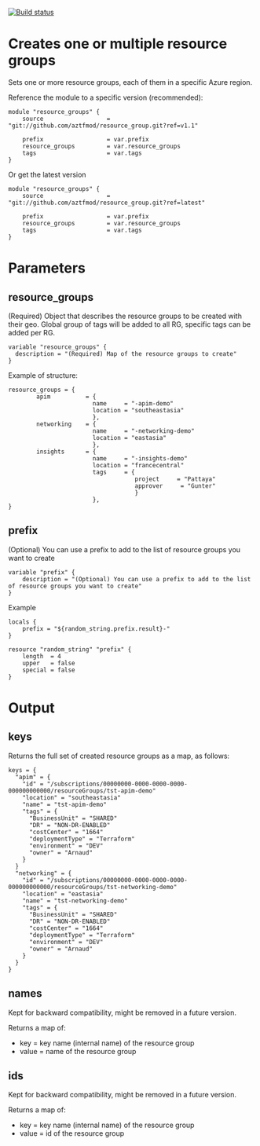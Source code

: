 [![Build status](https://dev.azure.com/azure-terraform/Blueprints/_apis/build/status/modules/resource_group)](https://dev.azure.com/azure-terraform/Blueprints/_build/latest?definitionId=5)
# Creates one or multiple resource groups
Sets one or more resource groups, each of them in a specific Azure region.

Reference the module to a specific version (recommended):
```hcl
module "resource_groups" {
    source                  = "git://github.com/aztfmod/resource_group.git?ref=v1.1"
  
    prefix                  = var.prefix
    resource_groups         = var.resource_groups
    tags                    = var.tags
}
```

Or get the latest version
```hcl
module "resource_groups" {
    source                  = "git://github.com/aztfmod/resource_group.git?ref=latest"
  
    prefix                  = var.prefix
    resource_groups         = var.resource_groups
    tags                    = var.tags
}
```

# Parameters

## resource_groups
(Required) Object that describes the resource groups to be created with their geo. 
Global group of tags will be added to all RG, specific tags can be added per RG.

```hcl
variable "resource_groups" {
  description = "(Required) Map of the resource groups to create"
}
```

Example of structure: 
```hcl
resource_groups = {
        apim          = { 
                        name     = "-apim-demo"
                        location = "southeastasia" 
                        },
        networking    = {    
                        name     = "-networking-demo"
                        location = "eastasia" 
                        },
        insights      = { 
                        name     = "-insights-demo"
                        location = "francecentral" 
                        tags     = {
                                    project     = "Pattaya"
                                    approver     = "Gunter"
                                    }   
                        },
}
```

## prefix
(Optional) You can use a prefix to add to the list of resource groups you want to create
```hcl
variable "prefix" {
    description = "(Optional) You can use a prefix to add to the list of resource groups you want to create"
}
```
Example
```hcl
locals {
    prefix = "${random_string.prefix.result}-"
}

resource "random_string" "prefix" {
    length  = 4
    upper   = false
    special = false
}
```

# Output
## keys
Returns the full set of created resource groups as a map, as follows:
```hcl
keys = {
  "apim" = {
    "id" = "/subscriptions/00000000-0000-0000-0000-000000000000/resourceGroups/tst-apim-demo"
    "location" = "southeastasia"
    "name" = "tst-apim-demo"
    "tags" = {
      "BusinessUnit" = "SHARED"
      "DR" = "NON-DR-ENABLED"
      "costCenter" = "1664"
      "deploymentType" = "Terraform"
      "environment" = "DEV"
      "owner" = "Arnaud"
    }
  }
  "networking" = {
    "id" = "/subscriptions/00000000-0000-0000-0000-000000000000/resourceGroups/tst-networking-demo"
    "location" = "eastasia"
    "name" = "tst-networking-demo"
    "tags" = {
      "BusinessUnit" = "SHARED"
      "DR" = "NON-DR-ENABLED"
      "costCenter" = "1664"
      "deploymentType" = "Terraform"
      "environment" = "DEV"
      "owner" = "Arnaud"
    }
  }
}
```

## names
Kept for backward compatibility, might be removed in a future version.

Returns a map of:
- key   = key name (internal name) of the resource group
- value = name of the resource group



## ids
Kept for backward compatibility, might be removed in a future version.

Returns a map of:
- key   = key name (internal name) of the resource group
- value = id of the resource group

